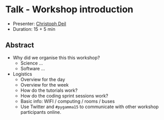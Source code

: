 # Talk - Workshop introduction

* Presenter: [Christoph Deil](https://github.com/cdeil/)
* Duration: 15 + 5 min

## Abstract

* Why did we organise this this workshop?
  * Science ...
  * Software ...
* Logistics
  * Overview for the day
  * Overview for the week
  * How do the tutorials work?
  * How do the coding sprint sessions work?
  * Basic info: WIFI / computing / rooms / buses
  * Use Twitter and `#pygamma15` to communicate with other workshop participants online.
